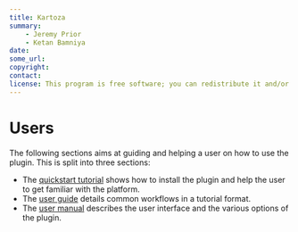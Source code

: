 ```yaml
---
title: Kartoza
summary:
    - Jeremy Prior
    - Ketan Bamniya
date:
some_url:
copyright:
contact:
license: This program is free software; you can redistribute it and/or modify it under the terms of the GNU Affero General Public License as published by the Free Software Foundation; either version 3 of the License, or (at your option) any later version.
---
```


# Users

The following sections aims at guiding and helping a user on how to use the plugin. This is split into three sections:

* The [quickstart tutorial](quickstart/index.md) shows how to install the plugin and help the user to get familiar with the platform.
* The [user guide](guide/index.md) details common workflows in a tutorial format.
* The [user manual](manual/index.md) describes the user interface and the various options of the plugin.
